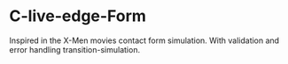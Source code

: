 # C-live-edge-Form
 Inspired in the X-Men movies contact form simulation. With validation and error handling transition-simulation.
